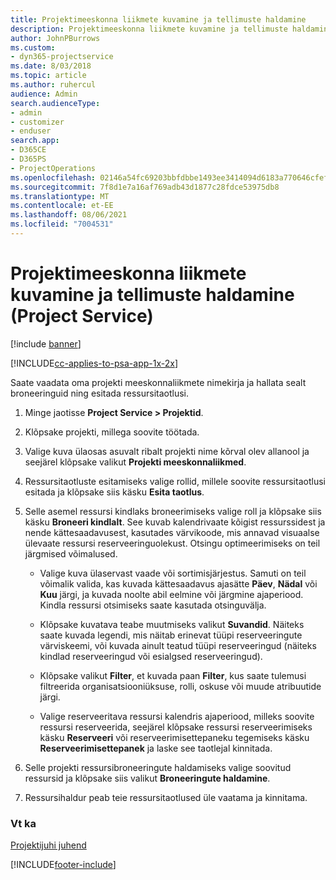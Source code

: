 ```yaml
---
title: Projektimeeskonna liikmete kuvamine ja tellimuste haldamine
description: Projektimeeskonna liikmete kuvamine ja tellimuste haldamine Project Service’is
author: JohnPBurrows
ms.custom:
- dyn365-projectservice
ms.date: 8/03/2018
ms.topic: article
ms.author: ruhercul
audience: Admin
search.audienceType:
- admin
- customizer
- enduser
search.app:
- D365CE
- D365PS
- ProjectOperations
ms.openlocfilehash: 02146a54fc69203bbfdbbe1493ee3414094d6183a770646cfefd908ea34e8f8f
ms.sourcegitcommit: 7f8d1e7a16af769adb43d1877c28fdce53975db8
ms.translationtype: MT
ms.contentlocale: et-EE
ms.lasthandoff: 08/06/2021
ms.locfileid: "7004531"
---
```

# <a name="view-project-team-members-and-manage-bookings-project-service"></a>Projektimeeskonna liikmete kuvamine ja tellimuste haldamine (Project Service)

[!include [banner](../includes/psa-now-project-operations.md)]

[!INCLUDE[cc-applies-to-psa-app-1x-2x](../includes/cc-applies-to-psa-app-1x-2x.md)]

Saate vaadata oma projekti meeskonnaliikmete nimekirja ja hallata sealt broneeringuid ning esitada ressursitaotlusi.  
  
1.  Minge jaotisse **Project Service > Projektid**.  
  
2.  Klõpsake projekti, millega soovite töötada.  
  
3.  Valige kuva ülaosas asuvalt ribalt projekti nime kõrval olev allanool ja seejärel klõpsake valikut **Projekti meeskonnaliikmed**.  
  
4.  Ressursitaotluste esitamiseks valige rollid, millele soovite ressursitaotlusi esitada ja klõpsake siis käsku **Esita taotlus**.  
  
5.  Selle asemel ressursi kindlaks broneerimiseks valige roll ja klõpsake siis käsku **Broneeri kindlalt**. See kuvab kalendrivaate kõigist ressurssidest ja nende kättesaadavusest, kasutades värvikoode, mis annavad visuaalse ülevaate ressursi reserveeringuolekust. Otsingu optimeerimiseks on teil järgmised võimalused.  
  
    -   Valige kuva ülaservast vaade või sortimisjärjestus. Samuti on teil võimalik valida, kas kuvada kättesaadavus ajasätte **Päev**, **Nädal** või **Kuu** järgi, ja kuvada noolte abil eelmine või järgmine ajaperiood. Kindla ressursi otsimiseks saate kasutada otsinguvälja.  
  
    -   Klõpsake kuvatava teabe muutmiseks valikut **Suvandid**. Näiteks saate kuvada legendi, mis näitab erinevat tüüpi reserveeringute värviskeemi, või kuvada ainult teatud tüüpi reserveeringud (näiteks kindlad reserveeringud või esialgsed reserveeringud).  
  
    -   Klõpsake valikut **Filter**, et kuvada paan **Filter**, kus saate tulemusi filtreerida organisatsiooniüksuse, rolli, oskuse või muude atribuutide järgi.  
  
    -   Valige reserveeritava ressursi kalendris ajaperiood, milleks soovite ressursi reserveerida, seejärel klõpsake ressursi reserveerimiseks käsku **Reserveeri** või reserveerimisettepaneku tegemiseks käsku **Reserveerimisettepanek** ja laske see taotlejal kinnitada.  
  
6.  Selle projekti ressursibroneeringute haldamiseks valige soovitud ressursid ja klõpsake siis valikut **Broneeringute haldamine**.  
  
7.  Ressursihaldur peab teie ressursitaotlused üle vaatama ja kinnitama.  
  
### <a name="see-also"></a>Vt ka  
 [Projektijuhi juhend](../psa/project-manager-guide.md)


[!INCLUDE[footer-include](../includes/footer-banner.md)]